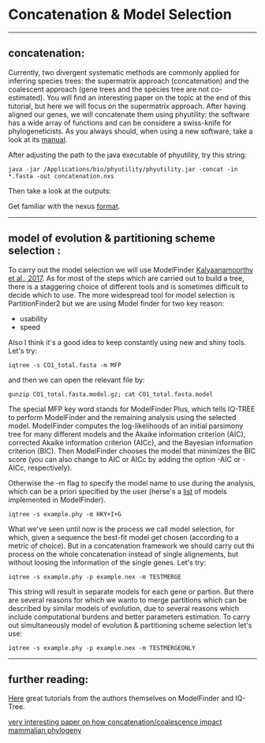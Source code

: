 # Concatenation & Model Selection


---


## concatenation: 

Currently, two divergent systematic methods are commonly applied for inferring species trees: the supermatrix approach (concatenation) and the coalescent approach (gene trees and the species tree are not co-estimated). 
You will find an interesting paper on the topic at the end of this tutorial, but here we will focus on the supermatrix approach. 
After having aligned our genes, we will concatenate them using phyutility: the software has a wide array of functions and can be considere a swiss-knife for phylogeneticists.
As you always should, when using a new software, take a look at its [manual](https://github.com/blackrim/phyutility/blob/master/manual.pdf). 

After adjusting the path to the java executable of phyutility, try this string:

```java -jar /Applications/bio/phyutility/phyutility.jar -concat -in *.fasta -out concatenation.nxs```

Then take a look at the outputs:

Get familiar with the nexus [format](http://informatics.nescent.org/wiki/NEXUS_Specification).


---


## model of evolution & partitioning scheme selection : 

To carry out the model selection we will use ModelFinder [Kalyaanamoorthy et al., 2017](https://www.nature.com/articles/nmeth.4285).
As for most of the steps which are carried out to build a tree, there is a staggering choice of different tools and is sometimes difficult to decide which to use.
The more widespread tool for model selection is PartitionFinder2 but we are using Model finder for two key reason:

* usability
* speed

Also I think it's a good idea to keep constantly using new and shiny tools. Let's try:


```iqtree -s CO1_total.fasta -m MFP```

and then we can open the relevant file by:

```gunzip CO1_total.fasta.model.gz; cat CO1_total.fasta.model```

The special MFP key word stands for ModelFinder Plus, which tells IQ-TREE to perform ModelFinder and the remaining analysis using the selected model.
ModelFinder computes the log-likelihoods of an initial parsimony tree for many different models and the Akaike information criterion (AIC), 
corrected Akaike information criterion (AICc), and the Bayesian information criterion (BIC). 
Then ModelFinder chooses the model that minimizes the BIC score (you can also change to AIC or AICc by adding the option -AIC or -AICc, respectively).

Otherwise the -m flag to specify the model name to use during the analysis, which can be a priori specified by the user (herse's a [list](http://www.iqtree.org/doc/Substitution-Models) of models implemented in ModelFinder).

```iqtree -s example.phy -m HKY+I+G```

What we've seen until now is the process we call model selection, for which, given a sequence the best-fit model get chosen (according to a metric of choice).
But in a concatenation framework we should carry out thi process on the whole concatenation instead of single alignements, but without loosing the information of the single genes. Let's try:

```iqtree -s example.phy -p example.nex -m TESTMERGE```

This string will result in separate models for each gene or partion. But there are several reasons for which we wanto to merge partitions which can be described by similar models of evolution,
due to several reasons which include computational burdens and better parameters estimation. To carry out simultaneously model of evolution & partitioning scheme selection let's use:

```iqtree -s example.phy -p example.nex -m TESTMERGEONLY```



---


## further reading: 

[Here](http://www.iqtree.org/doc/Tutorial) great tutorials from the authors themselves on ModelFinder and IQ-Tree.

[very interesting paper on how concatenation/coalescence impact  mammalian phylogeny](https://onlinelibrary.wiley.com/doi/full/10.1111/cla.12170?casa_token=X0ctrSm4S1AAAAAA%3AgiB9v0MtJDO6vMWOigdvW9JrgYuJTebMen6zYxg9S0nP8MWIi2zA2fwWfi-lJlMCD9Ir1MDCzkBeyVwg)